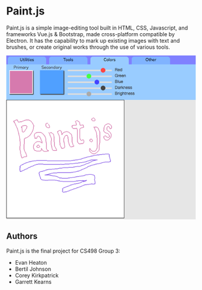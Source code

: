 # Paint.js
Paint.js is a simple image-editing tool built in HTML, CSS, Javascript, and frameworks Vue.js & Bootstrap, made cross-platform compatible by Electron. It has the capability to mark up existing images with text and brushes, or create original works through the use of various tools.

![Paint.js Preview](/images/paint-js2.png)

## Authors
Paint.js is the final project for CS498 Group 3:
+ Evan Heaton
+ Bertil Johnson
+ Corey Kirkpatrick
+ Garrett Kearns
